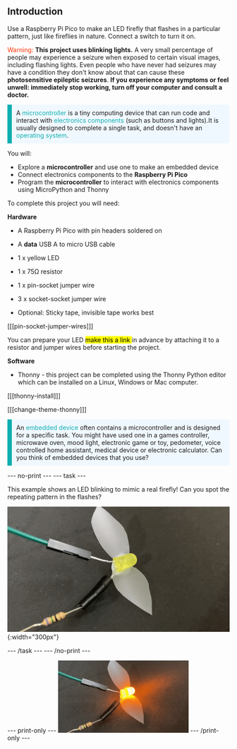 ## Introduction

Use a Raspberry Pi Pico to make an LED firefly that flashes in a particular pattern, just like fireflies in nature. Connect a switch to turn it on. 

<span style="color: #ff3103">Warning:</span> **This project uses blinking lights.** A very small percentage of people may experience a seizure when exposed to certain visual images, including flashing lights. Even people who have never had seizures may have a condition they don't know about that can cause these **photosensitive epileptic seizures**.
**If you experience any symptoms or feel unwell: immediately stop working, turn off your computer and consult a doctor.**

<p style='border-left: solid; border-width:10px; border-color: #0faeb0; background-color: aliceblue; padding: 10px;'>
A <span style="color: #0faeb0">microcontroller</span> is a tiny computing device that can run code and interact with<span style="color: #0faeb0"> electronics components</span> (such as buttons and lights).It is usually designed to complete a single task, and doesn't have an <span style="color: #0faeb0">operating system</span>.
</p>

You will:

+ Explore a **microcontroller** and use one to make an embedded device
+ Connect electronics components to the **Raspberry Pi Pico**
+ Program the **microcontroller** to interact with electronics components using MicroPython and Thonny

To complete this project you will need:

**Hardware**

+ A Raspberry Pi Pico with pin headers soldered on
+ A **data** USB A to micro USB cable
+ 1 x yellow LED 
+ 1 x 75Ω resistor
+ 1 x pin-socket jumper wire
+ 3 x socket-socket jumper wire
 
+ Optional: Sticky tape, invisible tape works best

[[[pin-socket-jumper-wires]]]

You can prepare your LED <mark> make this a link </mark> in advance by attaching it to a resistor and jumper wires before starting the project. 

**Software**

+ Thonny - this project can be completed using the Thonny Python editor which can be installed on a Linux, Windows or Mac computer.

[[[thonny-install]]]

[[[change-theme-thonny]]]

<p style='border-left: solid; border-width:10px; border-color: #0faeb0; background-color: aliceblue; padding: 10px;'>
An <span style="color: #0faeb0">embedded device</span> often contains a microcontroller and is designed for a specific task. You might have used one in a games controller, microwave oven, mood light, electronic game or toy, pedometer, voice controlled home assistant, medical device or electronic calculator. Can you think of embedded devices that you use?</p> 

--- no-print ---
--- task ---
  
This example shows an LED blinking to mimic a real firefly! Can you spot the repeating pattern in the flashes? 

![An animation of the firefly LED blinking on and off.](images/firefly-blink.gif){:width="300px"}

--- /task ---
--- /no-print ---

--- print-only ---
![Completed project](images/showcase_static.png)
--- /print-only ---
